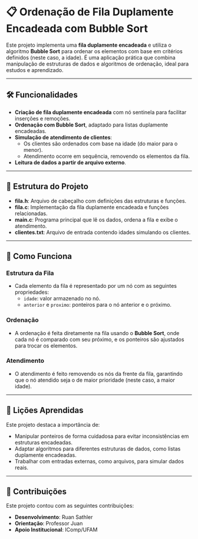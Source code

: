 # 📋 Ordenação de Fila Duplamente Encadeada com Bubble Sort  

Este projeto implementa uma **fila duplamente encadeada** e utiliza o algoritmo **Bubble Sort** para ordenar os elementos com base em critérios definidos (neste caso, a idade). É uma aplicação prática que combina manipulação de estruturas de dados e algoritmos de ordenação, ideal para estudos e aprendizado.  

---

## 🛠️ **Funcionalidades**  

- **Criação de fila duplamente encadeada** com nó sentinela para facilitar inserções e remoções.  
- **Ordenação com Bubble Sort**, adaptado para listas duplamente encadeadas.  
- **Simulação de atendimento de clientes**:  
  - Os clientes são ordenados com base na idade (do maior para o menor).  
  - Atendimento ocorre em sequência, removendo os elementos da fila.  
- **Leitura de dados a partir de arquivo externo**.  

---

## 📂 **Estrutura do Projeto**  

- **fila.h**: Arquivo de cabeçalho com definições das estruturas e funções.  
- **fila.c**: Implementação da fila duplamente encadeada e funções relacionadas.  
- **main.c**: Programa principal que lê os dados, ordena a fila e exibe o atendimento.  
- **clientes.txt**: Arquivo de entrada contendo idades simulando os clientes.  

---

## 🧠 **Como Funciona**  

### Estrutura da Fila  
- Cada elemento da fila é representado por um nó com as seguintes propriedades:  
  - `idade`: valor armazenado no nó.  
  - `anterior` e `proximo`: ponteiros para o nó anterior e o próximo.  

### Ordenação  
- A ordenação é feita diretamente na fila usando o **Bubble Sort**, onde cada nó é comparado com seu próximo, e os ponteiros são ajustados para trocar os elementos.  

### Atendimento  
- O atendimento é feito removendo os nós da frente da fila, garantindo que o nó atendido seja o de maior prioridade (neste caso, a maior idade).  

---

## 📜 **Lições Aprendidas**  

Este projeto destaca a importância de:  
- Manipular ponteiros de forma cuidadosa para evitar inconsistências em estruturas encadeadas.  
- Adaptar algoritmos para diferentes estruturas de dados, como listas duplamente encadeadas.  
- Trabalhar com entradas externas, como arquivos, para simular dados reais.  

---

## 🤝 **Contribuições**  

Este projeto contou com as seguintes contribuições:  
- **Desenvolvimento**: Ruan Sathler 
- **Orientação**: Professor Juan  
- **Apoio Institucional**: IComp/UFAM  

